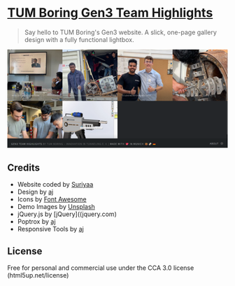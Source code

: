 # [TUM Boring Gen3 Team Highlights](https://tum-boring.github.io/gen3.tum-boring.com/)
> Say hello to TUM Boring's Gen3 website. A slick, one-page gallery design with a fully functional lightbox.

![TUM Boring Gen3 Team Highlights](./images/screenshot.png "TUM Boring Gen3 Team Highlights")

## Credits
- Website coded by [Suriyaa](https://about.suriyaa.tk)
- Design by [aj](https://twitter.com/ajlkn)
- Icons by [Font Awesome](fontawesome.io)
- Demo Images by [Unsplash](unsplash.com)
- jQuery.js by [jQuery]((jquery.com)
- Poptrox  by [aj](github.com/ajlkn/jquery.poptrox)
- Responsive Tools by [aj](github.com/ajlkn/responsive-tools)

## License
Free for personal and commercial use under the CCA 3.0 license (html5up.net/license)
